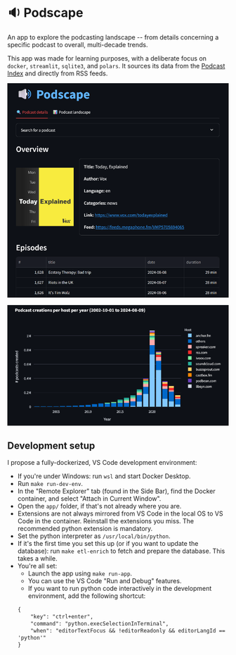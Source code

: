 # :sound: Podscape

An app to explore the podcasting landscape -- from details concerning a specific podcast to overall, multi-decade trends.

This app was made for learning purposes, with a deliberate focus on `docker`, `streamlit`, `sqlite3`, and `polars`.
It sources its data from the [Podcast Index](https://podcastindex.org/) and directly from RSS feeds.

![Podcast Details](readme_assets/podcast_details.png)

![Creations Host Year](readme_assets/creations_host_year.png)


## Development setup

I propose a fully-dockerized, VS Code development environment:

- If you're under Windows: run `wsl` and start Docker Desktop.
- Run `make run-dev-env`.
- In the "Remote Explorer" tab (found in the Side Bar), find the Docker container, and select "Attach in Current Window".
- Open the `app/` folder, if that's not already where you are.
- Extensions are not always mirrored from VS Code in the local OS to VS Code in the container. Reinstall the extensions you miss. The recommended python extension is mandatory.
- Set the python interpreter as `/usr/local/bin/python`.
- If it's the first time you set this up (or if you want to update the database): run `make etl-enrich` to fetch and prepare the database. This takes a while.
- You're all set:
  - Launch the app using `make run-app`.
  - You can use the VS Code "Run and Debug" features.
  - If you want to run python code interactively in the development environment, add the following shortcut:
  ```
  {
      "key": "ctrl+enter",
      "command": "python.execSelectionInTerminal",
      "when": "editorTextFocus && !editorReadonly && editorLangId == 'python'"
  }
  ```

